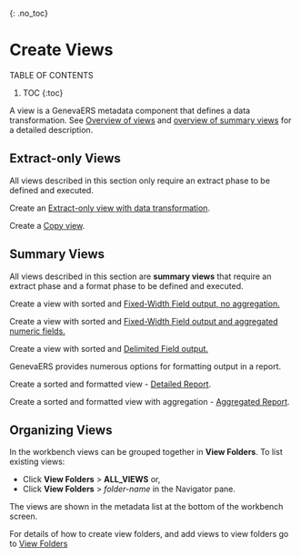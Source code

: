{: .no_toc}
# Create Views

TABLE OF CONTENTS 
1. TOC
{:toc}  

A view is a GenevaERS metadata component that defines a data transformation. See [Overview of views](../OverviewViews.md) and [overview of summary views](../OverviewFormatViews.md) for a detailed description.

## Extract-only Views

All views described in this section only require an extract phase to be defined and executed.

Create an [Extract-only view with data transformation](./CreateExtractView.md).

Create a [Copy view](./CreateCopyView.md).

## Summary Views

All views described in this section are **summary views** that require an extract phase and a format phase to be defined and executed.

Create a view with sorted and [Fixed-Width Field output, no aggregation.](./CreateSummaryViewNoAggr.md)

Create a view with sorted and [Fixed-Width Field output and aggregated numeric fields.](./CreateSummaryViewAggr.md)

Create a view with sorted and [Delimited Field output.](./CreateSummaryViewDelimited.md)  
 
GenevaERS provides numerous options for formatting output in a report.  

Create a sorted and formatted view - [Detailed Report](./CreateSummaryViewReportDet.md).  

Create a sorted and formatted view with aggregation - [Aggregated Report](./CreateSummaryViewReportAggr.md).  

## Organizing Views

In the workbench views can be grouped together in **View Folders**. To list existing views:  

- Click **View Folders** > **ALL_VIEWS** or,
- Click **View Folders** > *folder-name* in the Navigator pane.

The views are shown in the metadata list at the bottom of the workbench screen.  

For details of how to create view folders, and add views to view folders go to [View Folders](./xxx.md)
